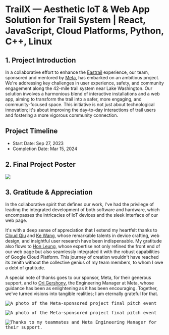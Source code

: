 # TrailX — Aesthetic IoT & Web App Solution for Trail System | React, JavaScript, Cloud Platforms, Python, C++, Linux

## 1. Project Introduction

In a collaborative effort to enhance the [Eastrail](https://eastrail.org/) experience, our team, sponsored and mentored by [Meta](https://gix.uw.edu/consortium/), has embarked on an ambitious project. We're addressing key challenges in user experience, safety, and community engagement along the 42-mile trail system near Lake Washington. Our solution involves a harmonious blend of interactive installations and a web app, aiming to transform the trail into a safer, more engaging, and community-focused space. This initiative is not just about technological innovation; it's about improving the day-to-day interactions of trail users and fostering a more vigorous community connection.

## Project Timeline

- Start Date: Sep 27, 2023
- Completion Date: Mar 15, 2024

## 2. Final Project Poster

<kbd><a href="https://assets-global.website-files.com/63f32ff4aaac792cb769cedb/65f07e21bbb37d0cd53c1765_TrailX%20Poster%20(compressed).pdf" target="_blank"><img src="https://assets-global.website-files.com/63f32ff4aaac792cb769cedb/65f07e2192ee43e82220aaa3_TrailX%20Poster%20(compressed).jpg"/></a></kbd>

## 3. Gratitude & Appreciation

In the collaborative spirit that defines our work, I've had the privilege of leading the integrated development of both software and hardware, which encompasses the intricacies of IoT devices and the sleek interface of our web page.

It's with a deep sense of appreciation that I extend my heartfelt thanks to [Cloud Qiu](https://www.linkedin.com/in/yiyunqiu/) and [Ke Wang](https://www.linkedin.com/in/ke-w-940751100/), whose remarkable talents in device crafting, web design, and insightful user research have been indispensable. My gratitude also flows to [Hon Leung](https://www.linkedin.com/in/hon-leung/), whose expertise not only refined the front end of our web page but also seamlessly integrated it with the robust capabilities of Google Cloud Platform. This journey of creation wouldn't have reached its zenith without the collective genius of my team members, to whom I owe a debt of gratitude.

A special note of thanks goes to our sponsor, Meta, for their generous support, and to [Ori Gershony](https://www.linkedin.com/in/origershony/), the Engineering Manager at Meta, whose guidance has been as enlightening as it has been encouraging. Together, we've turned visions into tangible realities; I am eternally grateful for that.

<kbd><img src="https://github.com/Meta-Sponsored/2024_TrailX/assets/104844921/ba5653d0-8cd8-4454-9f68-3b8161393a5e" alt="A photo of the Meta-sponsored project final pitch event"></kbd>

<kbd><img src="https://github.com/Meta-Sponsored/2024_TrailX/assets/104844921/53c370ee-afd2-4aca-88c0-d452034de330" alt="A photo of the Meta-sponsored project final pitch event"></kbd>

<kbd><img src="https://assets-global.website-files.com/63f32ff4aaac792cb769cedb/65e55f35b5ef17c52b0a2d38_TrailX%20Installation%20(2).jpg" alt="Thanks to my teammates and Meta Engineering Manager for their support."></kbd>

